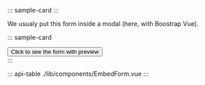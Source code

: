 ::: sample-card
<embed-form url="https://projects.icij.org/the-implant-files/graphics/#/device-related-incidents-in-europe" :height="330" no-preview class="card card-sm mx-auto my-4 pt-2"></embed-form>
:::

We usualy put this form inside a modal (here, with Boostrap Vue).

::: sample-card
<div class="p-4 text-center">
  <button class="btn btn-info font-weight-bold" @click="$refs.formModal.show()">
    Click to see the form with preview
  </button>
</div>
<b-modal hide-footer lazy title="Embed form with a preview" ref="formModal" size="lg">
  <embed-form no-title url="https://projects.icij.org/the-implant-files/graphics/#/device-related-incidents-in-europe?no-embeddable-footer=1" :height="550"></embed-form>
</b-modal>
:::

::: api-table ./lib/components/EmbedForm.vue :::
